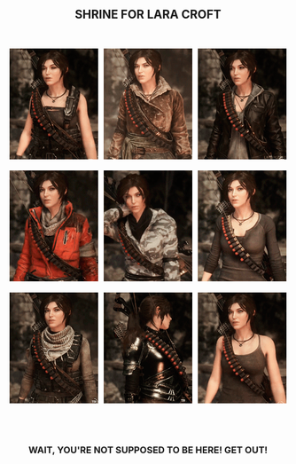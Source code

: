 <h2 align="center">
SHRINE FOR LARA CROFT
</h2>
<br>
<p align="center">
  <img src="images/lara_croft/595675716_preview_tumblr_nzfm6rPpdJ1twquoto1_500.gif" />
  <br>
  <br>
  <img src="images/lara_croft/595675716_preview_tumblr_nzfm6rPpdJ1twquoto2_r1_500.gif" />
  <br>
  <br>
  <img src="images/lara_croft/595675716_preview_tumblr_nzfm6rPpdJ1twquoto5_500.gif" />
</p>
<br>
<br>
<h3 align="center">
WAIT, YOU'RE NOT SUPPOSED TO BE HERE! GET OUT!
</h3>

